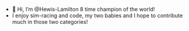- 👋 Hi, I’m @Hewis-Lamilton 8 time champion of the world!
- I enjoy sim-racing and code, my two babies and I hope to contribute much in those two categories!
<!---
Hewis-Lamilton/Hewis-Lamilton is a ✨ special ✨ repository because its `README.md` (this file) appears on your GitHub profile.
You can click the Preview link to take a look at your changes.
--->
